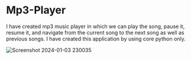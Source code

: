 # Mp3-Player

I have created mp3 music player in which we can play the song, pause it, resume it, and navigate from the current song to the next song as well as previous songs. I have created this application by using core python only. 


![Screenshot 2024-01-03 230035](https://github.com/BhagyashreeGhodke/MP3-Player/assets/54665386/a09597cd-2391-43e8-8257-ee39d65b04c7)

